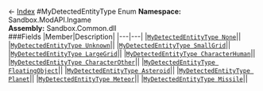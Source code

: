 ← [Index](index.md)
#MyDetectedEntityType Enum
**Namespace:** Sandbox.ModAPI.Ingame  
**Assembly:** Sandbox.Common.dll  
###Fields
|Member|Description|
|---|---|
|[`MyDetectedEntityType None`](Sandbox.ModAPI.Ingame.None.md)||
|[`MyDetectedEntityType Unknown`](Sandbox.ModAPI.Ingame.Unknown.md)||
|[`MyDetectedEntityType SmallGrid`](Sandbox.ModAPI.Ingame.SmallGrid.md)||
|[`MyDetectedEntityType LargeGrid`](Sandbox.ModAPI.Ingame.LargeGrid.md)||
|[`MyDetectedEntityType CharacterHuman`](Sandbox.ModAPI.Ingame.CharacterHuman.md)||
|[`MyDetectedEntityType CharacterOther`](Sandbox.ModAPI.Ingame.CharacterOther.md)||
|[`MyDetectedEntityType FloatingObject`](Sandbox.ModAPI.Ingame.FloatingObject.md)||
|[`MyDetectedEntityType Asteroid`](Sandbox.ModAPI.Ingame.Asteroid.md)||
|[`MyDetectedEntityType Planet`](Sandbox.ModAPI.Ingame.Planet.md)||
|[`MyDetectedEntityType Meteor`](Sandbox.ModAPI.Ingame.Meteor.md)||
|[`MyDetectedEntityType Missile`](Sandbox.ModAPI.Ingame.Missile.md)||
